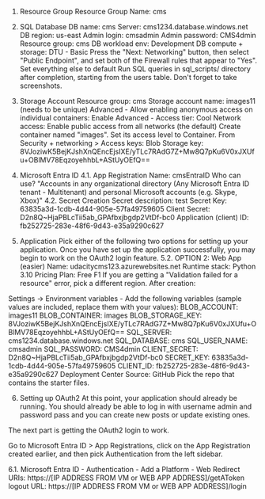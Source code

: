 1. Resource Group
Resource Group Name: cms

3. SQL Database
DB name: cms
Server: cms1234.database.windows.net
DB region: us-east
Admin login: cmsadmin
Admin password: CMS4dmin
Resource group: cms
DB workload env: Development
DB compute + storage: DTU - Basic
Press the "Next: Networking" button, then select "Public Endpoint", and set both of the Firewall rules that appear to "Yes".
Set everything else to default
Run SQL queries in sql_scripts/ directory after completion, starting from the users table. Don't forget to take screenshots.

5. Storage Account
Resource group: cms
Storage account name: images11 (needs to be unique)
Advanced - Allow enabling anonymous access on individual containers: Enable
Advanced - Access tier: Cool
Network access: Enable public access from all networks (the default)
Create container named "images". Set its access level to Container.
From Security + networking > Access keys:
Blob Storage key: 8VJoziwK5BejKJshXnQEncEjsIXE/yTLc7RAdG7Z+Mw8Q7pKu6V0xJXUfu+OBlMV78EqzoyehhbL+AStUyOEfQ==


6. Microsoft Entra ID
4.1. App Registration
Name: cmsEntraID
Who can use? "Accounts in any organizational directory (Any Microsoft Entra ID tenant - Multitenant) and personal Microsoft accounts (e.g. Skype, Xbox)"
4.2. Secret Creation
Secret description: test
Secret Key: 63835a3d-1cdb-4d44-905e-57fa49759605
Client Secret: D2n8Q~HjaPBLcTii5ab_GPAfbxjbgdp2VtDf-bc0
Application (client) ID: fb252725-283e-48f6-9d43-e35a9290c627

8. Application
Pick either of the following two options for setting up your application. Once you have set up the application successfully, you may begin to work on the OAuth2 login feature.
5.2. OPTION 2: Web App (easier)
Name: udacitycms123.azurewebsites.net
Runtime stack: Python 3.10
Pricing Plan: Free F1
If you are getting a "Validation failed for a resource" error, pick a different region.
After creation:

Settings -> Environment variables - Add the following variables (sample values are included, replace them with your values):
BLOB_ACCOUNT: images11
BLOB_CONTAINER: images
BLOB_STORAGE_KEY: 8VJoziwK5BejKJshXnQEncEjsIXE/yTLc7RAdG7Z+Mw8Q7pKu6V0xJXUfu+OBlMV78EqzoyehhbL+AStUyOEfQ==
SQL_SERVER: cms1234.database.windows.net
SQL_DATABASE: cms
SQL_USER_NAME: cmsadmin
SQL_PASSWORD: CMS4dmin
CLIENT_SECRET: D2n8Q~HjaPBLcTii5ab_GPAfbxjbgdp2VtDf-bc0
SECRET_KEY: 63835a3d-1cdb-4d44-905e-57fa49759605
CLIENT_ID: fb252725-283e-48f6-9d43-e35a9290c627
Deployment Center
Source: GitHub
Pick the repo that contains the starter files.

6. Setting up OAuth2
At this point, your application should already be running. You should already be able to log in with username admin and password pass and you can create new posts or update existing ones.

The next part is getting the OAuth2 login to work.

Go to Microsoft Entra ID > App Registrations, click on the App Registration created earlier, and then pick Authentication from the left sidebar.

6.1. Microsoft Entra ID - Authentication - Add a Platform - Web
Redirect URIs: https://[IP ADDRESS FROM VM or WEB APP ADDRESS]/getAToken
logout URL: https://[IP ADDRESS FROM VM or WEB APP ADDRESS]/login
